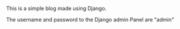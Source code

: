 This is a simple blog made using Django.

The username and password to the Django admin Panel are "admin"
